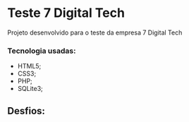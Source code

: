 # Teste 7 Digital Tech 

Projeto desenvolvido para o teste da empresa 7 Digital Tech 

### Tecnologia usadas:

- HTML5;
- CSS3;
- PHP;
- SQLite3;


## Desfios: 

